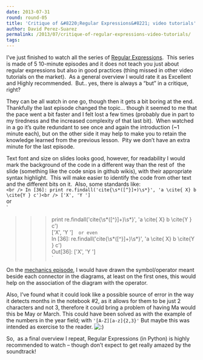 ```yaml
---
date: 2013-07-31
round: round-05
title: 'Critique of &#8220;Regular Expressions&#8221; video tutorials'
author: David Perez-Suarez
permalink: /2013/07/critique-of-regular-expressions-video-tutorials/
tags:
---
```

I&#8217;ve just finished to watch all the series of [Regular Expressions][1].  This series is made of 5 10-minute episodes and it does not teach you just about regular expressions but also in good practices (thing missed in other video tutorials on the market).  As a general overview I would rate it as Excellent and Highly recommended.  But.. yes, there is always a &#8220;but&#8221; in a critique, right?

They can be all watch in one go, though then it gets a bit boring at the end.  Thankfully the last episode changed the topic&#8230; though it seemed to me that the pace went a bit faster and I felt lost a few times (probably due in part to my tiredness and the increased complexity of that last bit).  When watched in a go it&#8217;s quite redundant to see once and again the introduction (~1 minute each), but on the other side it may help to make you to retain the knowledge learned from the previous lesson.  Pity we don&#8217;t have an extra minute for the last episode.

Text font and size on slides looks good, however, for readability I would mark the background of the code in a different way than the rest of  the slide (something like the code snips in github wikis), with their appropriate syntax highlight.  This will make easier to identify the code from other text and the different bits on it.  Also, some standards like:  
`<br />
In [36]: print re.findall('cite{\s*([^}]+)\s*}', 'a \cite{ X} b \cite{Y } c')<br />
['X', 'Y ']`  
or  
`<br />
>>> print re.findall('cite{\s*([^}]+)\s*}', 'a \cite{ X} b \cite{Y } c')<br />
['X', 'Y ']`  
or even  
`<br />
In [36]: re.findall('cite{\s*([^}]+)\s*}', 'a \cite{ X} b \cite{Y } c')<br />
Out[36]: ['X', 'Y ']<br />
`

On the [mechanics episode][2], I would have drawn the symbol/operator meant beside each connector in the diagrams, at least on the first ones, this would help on the association of the diagram with the operator.

Also, I&#8217;ve found what it could look like a possible source of error in the way it detects months in the notebook #2, as it allows for them to be just 2 characters and not 3, therefore it could bring a problem of having Ma would this be May or March. This could have been solved as with the example of the numbers in the year field; with `'[A-Z][a-z]{2,3}'` But maybe this was intended as exercise to the reader. <img src="http://localhost:8080/wp-includes/images/smilies/icon_smile.gif" alt=":)" class="wp-smiley" />

So,  as a final overview I repeat, Regular Expressions (in Python) is highly recommended to watch &#8211; though don&#8217;t expect to get really amazed by the soundtrack!

 [1]: http://software-carpentry.org/v4/regexp/index.html "regexp"
 [2]: http://software-carpentry.org/v4/regexp/mechanics.html "regexp-mechanics"
